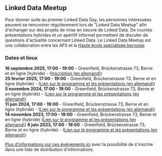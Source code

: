 ## Linked Data Meetup

Pour donner suite au premier Linked Data Day, les personnes intéressées peuvent se rencontrer régulièrement lors de "Linked Data Meetup" afin d'échanger sur des projets de mise en oeuvre de Linked Data. De courtes présentations hybrides et un apéritif informel permettent de discuter de questions d'actualité concernant Linked Data. Le Linked Data Meetup est une collaboration entre les AFS et la [Haute école spécialisée bernoise](https://www.bfh.ch/de/themen/linked-data-meetup/).

### Dates et lieux

**16 septembre 2025, 17:00 - 19:00** - Greenfield, Brückenstrasse 73, Berne et en ligne (hybride) - ([Inscription (en allemand)](https://www.bfh.ch/de/aktuell/fachveranstaltungen/linked-data-meetup-2-25/))   
**25 février 2025, 17:00 - 19:00** - Greenfield, Brückenstrasse 73, Berne et en ligne (hybride) - ([Lien sur le programme et les présentations (en allemand)](https://www.bfh.ch/de/aktuell/fachveranstaltungen/linked-data-meetup-1-25/))  
**5 novembre 2024, 17:00 - 19:00** - Greenfield, Brückenstrasse 73, Berne et en ligne (hybride) - ([Lien sur le programme et les présentations (en allemand)](https://www.bfh.ch/de/aktuell/fachveranstaltungen/linked-data-meetup-2-24/))  
**11 juin 2024, 17:00 - 19:00** - Greenfield, Brückenstrasse 73, Berne et en ligne (hybride) - ([Lien sur le programme et les présentations (en allemand)](https://www.bfh.ch/de/aktuell/fachveranstaltungen/linked-data-meetup-1-24/))  
**14 novembre 2023, 17:00 - 19:00** - Greenfield, Brückenstrasse 73, Berne et en ligne (hybride) ([Lien sur le programme et les présentations (en allemand)](https://www.bfh.ch/wirtschaft/de/aktuell/fachveranstaltungen/linked-data-meetup-2-23/))
**6 juin 2023, 17:00 - 19:00** - Greenfield, Brückenstrasse 73, Berne et en ligne (hybride) - ([Lien sur le programme et les présentations (en allemand)](https://www.bfh.ch/wirtschaft/de/aktuell/fachveranstaltungen/linked-data-meetup-1-23/))  


[Plus d'informations sur ces événements ici](https://www.bfh.ch/wirtschaft/de/themen/linked-data-meetup/) avec la possibilité de s'inscrire dans une liste de distribution d'informations.